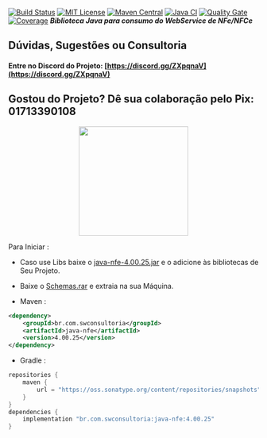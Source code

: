 [![Build Status](https://travis-ci.org/Samuel-Oliveira/Java_NFe.svg?branch=master)](https://travis-ci.org/Samuel-Oliveira/Java_NFe)
[![MIT License](https://img.shields.io/badge/license-MIT-blue.svg)](https://github.com/Samuel-Oliveira/Java_NFe/blob/master/LICENSE)
[![Maven Central](https://img.shields.io/maven-central/v/br.com.swconsultoria/java-nfe.svg?label=Maven%20Central)](https://search.maven.org/artifact/br.com.swconsultoria/java-nfe)
[![Java CI](https://img.shields.io/badge/Java-8%2B-orange.svg)]()
[![Quality Gate](https://sonarcloud.io/api/project_badges/measure?project=Samuel-Oliveira_Java_NFe&metric=alert_status)](https://sonarcloud.io/summary/new_code?id=Samuel-Oliveira_Java_NFe)
[![Coverage](https://sonarcloud.io/api/project_badges/measure?project=Samuel-Oliveira_Java_NFe&metric=coverage)](https://sonarcloud.io/summary/new_code?id=Samuel-Oliveira_Java_NFe)
***Biblioteca Java para consumo do WebService de NFe/NFCe***

## Dúvidas, Sugestões ou Consultoria
#### Entre no Discord do Projeto: [https://discord.gg/ZXpqnaV](https://discord.gg/ZXpqnaV)

## Gostou do Projeto? Dê sua colaboração pelo Pix: 01713390108 
<p align="center">
    <img src="https://swconsultoria.com.br/pix.png" width="220">
</p>

Para Iniciar : 
- Caso use Libs baixe o [java-nfe-4.00.25.jar](https://github.com/Samuel-Oliveira/Java_NFe/raw/master/java-nfe-4.00.25.jar) e o adicione às bibliotecas de Seu Projeto.

- Baixe o [Schemas.rar](https://github.com/Samuel-Oliveira/Java_NFe/raw/master/schemas.zip) e extraia na sua Máquina.

- Maven :
```xml
<dependency>
    <groupId>br.com.swconsultoria</groupId>
    <artifactId>java-nfe</artifactId>
    <version>4.00.25</version>
</dependency>
```

- Gradle :
```groovy
repositories {
    maven { 
        url = "https://oss.sonatype.org/content/repositories/snapshots" 
    }
}
dependencies {
    implementation "br.com.swconsultoria:java-nfe:4.00.25"
}
```

